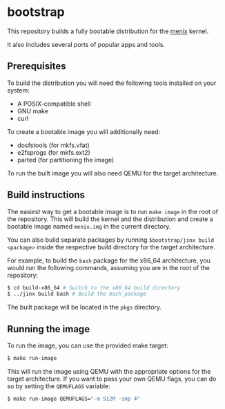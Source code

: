 # bootstrap

This repository builds a fully bootable distribution for the [menix](https://github.com/menix-os/menix) kernel.

It also includes several ports of popular apps and tools.

## Prerequisites

To build the distribution you will need the following tools installed on your system:

- A POSIX-compatible shell
- GNU make
- curl

To create a bootable image you will additionally need:

- dosfstools (for mkfs.vfat)
- e2fsprogs (for mkfs.ext2)
- parted (for partitioning the image)

To run the built image you will also need QEMU for the target architecture.

## Build instructions

The easiest way to get a bootable image is to run `make image` in the root
of the repository. This will build the kernel and the distribution and create a
bootable image named `menix.img` in the current directory.

You can also build separate packages by running `$bootstrap/jinx build <package>`
inside the respective build directory for the target architecture.

For example,
to build the `bash` package for the x86_64 architecture, you would run the following commands, assuming you are in the root of the repository:

```sh
$ cd build-x86_64 # Switch to the x86_64 build directory
$ ../jinx build bash # Build the bash package
```

The built package will be located in the `pkgs` directory.

## Running the image

To run the image, you can use the provided make target:

```sh
$ make run-image
```

This will run the image using QEMU with the appropriate options for the target architecture. If you want to pass your own QEMU flags, you can do so by setting the `QEMUFLAGS` variable:

```sh
$ make run-image QEMUFLAGS="-m 512M -smp 4"
```
